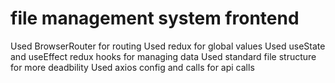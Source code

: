 # file management system frontend

Used BrowserRouter for routing
Used redux for global values
Used useState and useEffect redux hooks for managing data
Used standard file structure for more deadbility
Used axios config and calls for api calls

